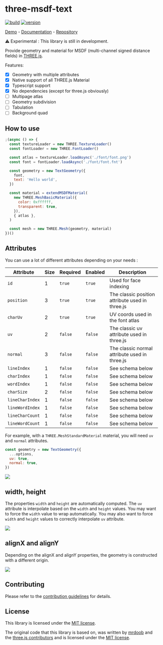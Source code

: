 # three-msdf-text

[![build](https://github.com/SolalDR/three-msdf-text/workflows/build/badge.svg?branch=master)](https://github.com/SolalDR/three-msdf-text/actions?workflow=build)
[![version](https://img.shields.io/github/package-json/v/SolalDR/three-msdf-text)](https://github.com/SolalDR/three-msdf-text)

[Demo](https://solaldr.github.io/three-msdf-text/public/demo/) -
[Documentation](https://solaldr.github.io/three-msdf-text/public/docs/) -
[Repository](https://github.com/SolalDR/three-msdf-text)

⚠️ Experimental : This library is still in development.

Provide geometry and material for MSDF (multi-channel signed distance fields) in [THREE.js](https://threejs.org).<br>

Features:

- [x] Geometry with multiple attributes
- [x] Native support of all THREE.js Material
- [x] Typescript support
- [x] No dependencies (except for three.js obviously)
- [ ] Multipage atlas
- [ ] Geometry subdivision
- [ ] Tabulation
- [ ] Background quad

## How to use

```javascript
;(async () => {
  const textureLoader = new THREE.TextureLoader()
  const fontLoader = new THREE.FontLoader()

  const atlas = textureLoader.loadAsync('./font/font.png')
  const font = fontLoader.loadAsync('./font/font.fnt')

  const geometry = new TextGeometry({
    font,
    text: 'Hello world',
  })

  const material = extendMSDFMaterial(
    new THREE.MeshBasicMaterial({
      color: 0xffffff,
      transparent: true,
    }),
    { atlas },
  )

  const mesh = new THREE.Mesh(geometry, material)
})()
```

## Attributes

You can use a lot of different attributes depending on your needs :

| Attribute       | Size | Required | Enabled | Description                                     |
| --------------- | ---- | -------- | ------- | ----------------------------------------------- |
| `id`            | 1    | `true`   | `true`  | Used for face indexing                          |
| `position`      | 3    | `true`   | `true`  | The classic position attribute used in three.js |
| `charUv`        | 2    | `true`   | `true`  | UV coords used in the font atlas                |
| `uv`            | 2    | `false`  | `false` | The classic uv attribute used in three.js       |
| `normal`        | 3    | `false`  | `false` | The classic normal attribute used in three.js   |
| `lineIndex`     | 1    | `false`  | `false` | See schema below                                |
| `charIndex`     | 1    | `false`  | `false` | See schema below                                |
| `wordIndex`     | 1    | `false`  | `false` | See schema below                                |
| `charSize`      | 2    | `false`  | `false` | See schema below                                |
| `lineCharIndex` | 1    | `false`  | `false` | See schema below                                |
| `lineWordIndex` | 1    | `false`  | `false` | See schema below                                |
| `lineCharCount` | 1    | `false`  | `false` | See schema below                                |
| `lineWordCount` | 1    | `false`  | `false` | See schema below                                |

For example, with a `THREE.MeshStandardMaterial` material, you will need `uv` and `normal` attributes.

```javascript
const geometry = new TextGeometry({
  ...options,
  uv: true,
  normal: true,
})
```

<img src="https://solaldr.github.io/three-msdf-text/public/demo/assets/docs/optional.svg" />

## width, height

The properties `width` and `height` are automatically computed.
The `uv` attribute is interpolate based on the `width` and `height` values.
You may want to force the `width` value to wrap automatically.
You may also want to force `width` and `height` values to correctly interpolate `uv` attribute.

<img src="https://solaldr.github.io/three-msdf-text/public/demo/assets/docs/layout.svg" />

## alignX and alignY

Depending on the alignX and alignY properties, the geometry is constructed with a different origin.

<img src="https://solaldr.github.io/three-msdf-text/public/demo/assets/docs/alignment.svg" />

## Contributing

Please refer to the [contribution guidelines](https://github.com/SolalDR/three-msdf-text/blob/master/CONTRIBUTE.md) for details.

## License

This library is licensed under the [MIT license](LICENSE).

The original code that this library is based on, was written by [mrdoob](https://mrdoob.com) and the [three.js contributors](https://github.com/mrdoob/three.js/graphs/contributors) and is licensed under the [MIT license](https://github.com/mrdoob/three.js/blob/master/LICENSE).
